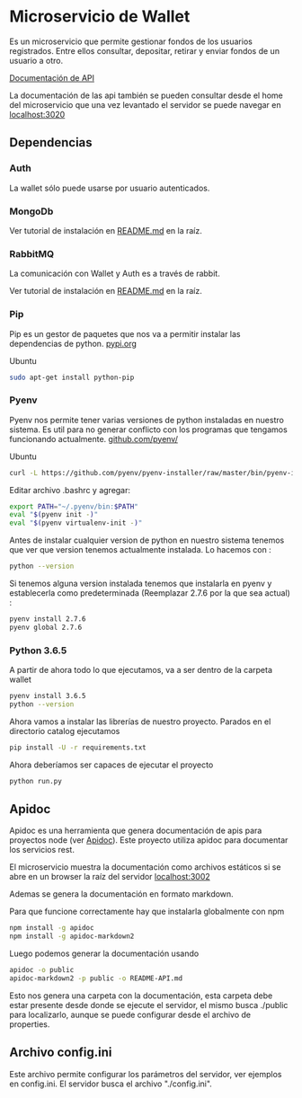 # Microservicio de Wallet

Es un microservicio que permite gestionar fondos de los usuarios registrados. Entre ellos consultar, depositar, retirar y enviar fondos de un usuario a otro. 

[Documentación de API](./README-API.md)

La documentación de las api también se pueden consultar desde el home del microservicio
que una vez levantado el servidor se puede navegar en [localhost:3020](http://localhost:3020/)

## Dependencias

### Auth

La wallet sólo puede usarse por usuario autenticados.

### MongoDb

Ver tutorial de instalación en [README.md](../README.md) en la raíz.

### RabbitMQ

La comunicación con Wallet y Auth es a través de rabbit.

Ver tutorial de instalación en [README.md](../README.md) en la raíz.

### Pip

Pip es un gestor de paquetes que nos va a permitir instalar las dependencias de python. [pypi.org](https://pypi.org/project/pip/)

Ubuntu

```bash
sudo apt-get install python-pip
```

### Pyenv

Pyenv nos permite tener varias versiones de python instaladas en nuestro sistema. Es util para no generar conflicto con los programas que tengamos funcionando actualmente. [github.com/pyenv/](https://github.com/pyenv/pyenv-installer)

Ubuntu

```bash
curl -L https://github.com/pyenv/pyenv-installer/raw/master/bin/pyenv-installer | bash
```

Editar archivo .bashrc y agregar:

```bash
export PATH="~/.pyenv/bin:$PATH"
eval "$(pyenv init -)"
eval "$(pyenv virtualenv-init -)"
```

Antes de instalar cualquier version de python en nuestro sistema tenemos que ver que version tenemos actualmente instalada. Lo hacemos con :

```bash
python --version
```

Si tenemos alguna version instalada tenemos que instalarla en pyenv y establecerla como predeterminada (Reemplazar 2.7.6 por la que sea actual) :

```bash
pyenv install 2.7.6
pyenv global 2.7.6
```

### Python 3.6.5

A partir de ahora todo lo que ejecutamos, va a ser dentro de la carpeta wallet

```bash
pyenv install 3.6.5
python --version
```

Ahora vamos a instalar las librerías de nuestro proyecto. Parados en el directorio catalog ejecutamos

```bash
pip install -U -r requirements.txt
```

Ahora deberíamos ser capaces de ejecutar el proyecto

```bash
python run.py
```


## Apidoc

Apidoc es una herramienta que genera documentación de apis para proyectos node (ver [Apidoc](http://apidocjs.com/)).
Este proyecto utiliza apidoc para documentar los servicios rest.

El microservicio muestra la documentación como archivos estáticos si se abre en un browser la raíz del servidor [localhost:3002](http://localhost:3002/)

Ademas se genera la documentación en formato markdown.

Para que funcione correctamente hay que instalarla globalmente con npm

```bash
npm install -g apidoc
npm install -g apidoc-markdown2
```

Luego podemos generar la documentación usando

```bash
apidoc -o public
apidoc-markdown2 -p public -o README-API.md
```

Esto nos genera una carpeta con la documentación, esta carpeta debe estar presente desde donde se ejecute el servidor, el mismo busca ./public para localizarlo, aunque se puede configurar desde el archivo de properties.

## Archivo config.ini

Este archivo permite configurar los parámetros del servidor, ver ejemplos en config.ini.
El servidor busca el archivo "./config.ini".
